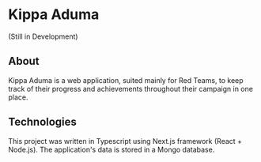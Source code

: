 # Kippa Aduma
(Still in Development)

## About

Kippa Aduma is a web application, suited mainly for Red Teams, to keep track of their progress and achievements throughout their campaign in one place.

## Technologies

This project was written in Typescript using Next.js framework (React + Node.js). The application's data is stored in a Mongo database. 
